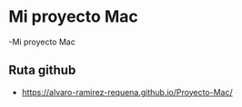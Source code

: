 # Mi proyecto Mac

-Mi proyecto Mac

## Ruta github 
- https://alvaro-ramirez-requena.github.io/Proyecto-Mac/